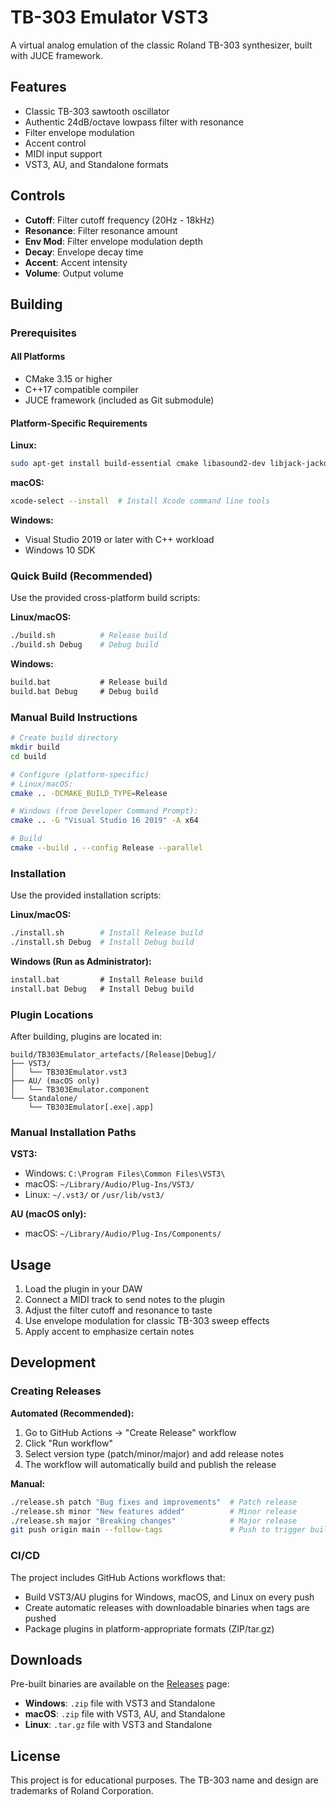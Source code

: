 # TB-303 Emulator VST3

A virtual analog emulation of the classic Roland TB-303 synthesizer, built with JUCE framework.

## Features

- Classic TB-303 sawtooth oscillator
- Authentic 24dB/octave lowpass filter with resonance
- Filter envelope modulation
- Accent control
- MIDI input support
- VST3, AU, and Standalone formats

## Controls

- **Cutoff**: Filter cutoff frequency (20Hz - 18kHz)
- **Resonance**: Filter resonance amount
- **Env Mod**: Filter envelope modulation depth
- **Decay**: Envelope decay time
- **Accent**: Accent intensity
- **Volume**: Output volume

## Building

### Prerequisites

#### All Platforms
- CMake 3.15 or higher
- C++17 compatible compiler
- JUCE framework (included as Git submodule)

#### Platform-Specific Requirements

**Linux:**
```bash
sudo apt-get install build-essential cmake libasound2-dev libjack-jackd2-dev pkg-config
```

**macOS:**
```bash
xcode-select --install  # Install Xcode command line tools
```

**Windows:**
- Visual Studio 2019 or later with C++ workload
- Windows 10 SDK

### Quick Build (Recommended)

Use the provided cross-platform build scripts:

**Linux/macOS:**
```bash
./build.sh          # Release build
./build.sh Debug    # Debug build
```

**Windows:**
```cmd
build.bat           # Release build
build.bat Debug     # Debug build
```

### Manual Build Instructions

```bash
# Create build directory
mkdir build
cd build

# Configure (platform-specific)
# Linux/macOS:
cmake .. -DCMAKE_BUILD_TYPE=Release

# Windows (from Developer Command Prompt):
cmake .. -G "Visual Studio 16 2019" -A x64

# Build
cmake --build . --config Release --parallel
```

### Installation

Use the provided installation scripts:

**Linux/macOS:**
```bash
./install.sh        # Install Release build
./install.sh Debug  # Install Debug build
```

**Windows (Run as Administrator):**
```cmd
install.bat         # Install Release build
install.bat Debug   # Install Debug build
```

### Plugin Locations

After building, plugins are located in:
```
build/TB303Emulator_artefacts/[Release|Debug]/
├── VST3/
│   └── TB303Emulator.vst3
├── AU/ (macOS only)
│   └── TB303Emulator.component
└── Standalone/
    └── TB303Emulator[.exe|.app]
```

### Manual Installation Paths

**VST3:**
- Windows: `C:\Program Files\Common Files\VST3\`
- macOS: `~/Library/Audio/Plug-Ins/VST3/`
- Linux: `~/.vst3/` or `/usr/lib/vst3/`

**AU (macOS only):**
- macOS: `~/Library/Audio/Plug-Ins/Components/`

## Usage

1. Load the plugin in your DAW
2. Connect a MIDI track to send notes to the plugin
3. Adjust the filter cutoff and resonance to taste
4. Use envelope modulation for classic TB-303 sweep effects
5. Apply accent to emphasize certain notes

## Development

### Creating Releases

**Automated (Recommended):**
1. Go to GitHub Actions → "Create Release" workflow
2. Click "Run workflow" 
3. Select version type (patch/minor/major) and add release notes
4. The workflow will automatically build and publish the release

**Manual:**
```bash
./release.sh patch "Bug fixes and improvements"  # Patch release
./release.sh minor "New features added"          # Minor release  
./release.sh major "Breaking changes"            # Major release
git push origin main --follow-tags               # Push to trigger build
```

### CI/CD

The project includes GitHub Actions workflows that:
- Build VST3/AU plugins for Windows, macOS, and Linux on every push
- Create automatic releases with downloadable binaries when tags are pushed
- Package plugins in platform-appropriate formats (ZIP/tar.gz)

## Downloads

Pre-built binaries are available on the [Releases](../../releases) page:
- **Windows**: `.zip` file with VST3 and Standalone
- **macOS**: `.zip` file with VST3, AU, and Standalone  
- **Linux**: `.tar.gz` file with VST3 and Standalone

## License

This project is for educational purposes. The TB-303 name and design are trademarks of Roland Corporation.